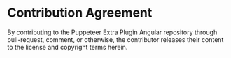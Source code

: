 Contribution Agreement
======================

By contributing to the Puppeteer Extra Plugin Angular repository through pull-request, comment,
or otherwise, the contributor releases their content to the license
and copyright terms herein.
